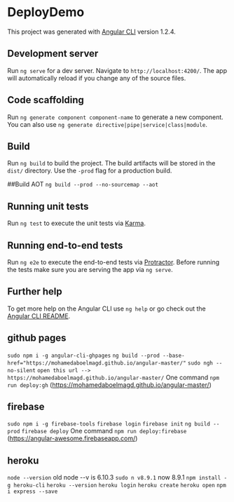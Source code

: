 # DeployDemo

This project was generated with [Angular CLI](https://github.com/angular/angular-cli) version 1.2.4.

## Development server

Run `ng serve` for a dev server. Navigate to `http://localhost:4200/`. The app will automatically reload if you change any of the source files.

## Code scaffolding

Run `ng generate component component-name` to generate a new component. You can also use `ng generate directive|pipe|service|class|module`.

## Build

Run `ng build` to build the project. The build artifacts will be stored in the `dist/` directory. Use the `-prod` flag for a production build.

##Build AOT
`ng build --prod --no-sourcemap --aot`

## Running unit tests

Run `ng test` to execute the unit tests via [Karma](https://karma-runner.github.io).

## Running end-to-end tests

Run `ng e2e` to execute the end-to-end tests via [Protractor](http://www.protractortest.org/).
Before running the tests make sure you are serving the app via `ng serve`.

## Further help

To get more help on the Angular CLI use `ng help` or go check out the [Angular CLI README](https://github.com/angular/angular-cli/blob/master/README.md).

## github pages
`sudo npm i -g angular-cli-ghpages`
`ng build --prod --base-href="https://mohamedaboelmagd.github.io/angular-master/"`
`sudo ngh --no-silent`
`open this url --> https://mohamedaboelmagd.github.io/angular-master/`
One command
`npm run deploy:gh`
(https://mohamedaboelmagd.github.io/angular-master/)

## firebase
`sudo npm i -g firebase-tools`
`firebase login`
`firebase init`
`ng build --prod`
`firebase deploy`
One command
`npm run deploy:firebase`
(https://angular-awesome.firebaseapp.com/)

## heroku
`node --version`
old node --v is 6.10.3
`sudo n v8.9.1`
now 8.9.1
`npm install -g heroku-cli`
`heroku --version`
`heroku login`
`heroku create`
`heroku open`
`npm i express --save`
